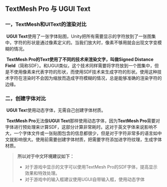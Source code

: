 ## TextMesh Pro 与 UGUI Text

### 一，TextMesh和UIText的渲染对比

​	**UGUI Text**使用了一张字体贴图，Unity把所有需要显示的字符放到了一张图集中，字符的形状是通过像素定义的。当我们放大时，像素不够用就会出现文字变模糊的情况。

​	**TextMesh Pro的Text使用了不同的技术来渲染文字，叫做Signed Distance Field**（简称SDF）。和UGUI类似，这个技术同样需要将字符放到一个图集中，但是不使用像素来代表字符的形状，而使用SDF技术来生成字符的形状。使用这种技术字符在渲染时不会因为缩放而造成字符模糊的情况，总是能够准确的渲染字符的边缘。

### 二，创建字体对比

​	**UGUI Tex**t使用动态字体，无需自己创建字体材质。

​	**TextMesh Pro**无法像**UGUI Text**那样使用动态字体，因为**TextMesh Pro**需要对字体进行预处理来计算SDF，这部分计算非常耗时。这对于英文字体来说影响不大，一个字体文件或一张贴图包含的信息都很少，但是对于字符非常多的语言如中文就影响很大。使用前需要创建字体材质，把需要字符添加进字符纹理，生成字体材质。

> **所以对于中文环境建议如下：**
>
> - 对于游戏中显示的文字可以使用TextMesh Pro的SDF字体，提高显示效果和特效处理。
> - 对于游戏中的输入框建议使用UGUI自带输入框，使用动态字体